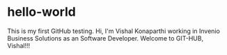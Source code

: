 # hello-world
This is my first GitHub testing.
Hi, I'm Vishal Konaparthi working in Invenio Business Solutions as an Software Developer.
Welcome to GIT-HUB, Vishal!!!
